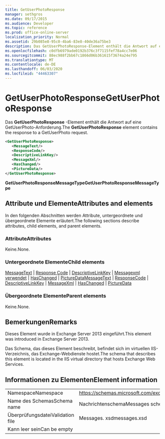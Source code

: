 ```yaml
---
title: GetUserPhotoResponse
manager: sethgros
ms.date: 09/17/2015
ms.audience: Developer
ms.topic: reference
ms.prod: office-online-server
localization_priority: Normal
ms.assetid: 29b085e8-95c0-4ba6-83e8-40de36a75be3
description: Das GetUserPhotoResponse-Element enthält die Antwort auf eine GetUserPhoto-Anforderung.
ms.openlocfilehash: c0dfb6979ade0192b376c3f7115fef78a4cc7e06
ms.sourcegitcommit: 88ec988f2bb67c1866d06b361615f3674a24e795
ms.translationtype: MT
ms.contentlocale: de-DE
ms.lasthandoff: 06/03/2020
ms.locfileid: "44463307"
---
```

# <a name="getuserphotoresponse"></a><span data-ttu-id="1d305-103">GetUserPhotoResponse</span><span class="sxs-lookup"><span data-stu-id="1d305-103">GetUserPhotoResponse</span></span>

<span data-ttu-id="1d305-104">Das **GetUserPhotoResponse** -Element enthält die Antwort auf eine GetUserPhoto-Anforderung.</span><span class="sxs-lookup"><span data-stu-id="1d305-104">The **GetUserPhotoResponse** element contains the response to a GetUserPhoto request.</span></span> 
  
```XML
<GetUserPhotoResponse>
   <MessageText/>
   <ResponseCode/>
   <DescriptiveLinkKey/>
   <MessageXml/>
   <HasChanged/>
   <PictureData/>
</GetUserPhotoResponse>
```

 <span data-ttu-id="1d305-105">**GetUserPhotoResponseMessageType**</span><span class="sxs-lookup"><span data-stu-id="1d305-105">**GetUserPhotoResponseMessageType**</span></span>
## <a name="attributes-and-elements"></a><span data-ttu-id="1d305-106">Attribute und Elemente</span><span class="sxs-lookup"><span data-stu-id="1d305-106">Attributes and elements</span></span>

<span data-ttu-id="1d305-107">In den folgenden Abschnitten werden Attribute, untergeordnete und übergeordnete Elemente erläutert.</span><span class="sxs-lookup"><span data-stu-id="1d305-107">The following sections describe attributes, child elements, and parent elements.</span></span>
  
### <a name="attributes"></a><span data-ttu-id="1d305-108">Attribute</span><span class="sxs-lookup"><span data-stu-id="1d305-108">Attributes</span></span>

<span data-ttu-id="1d305-109">Keine.</span><span class="sxs-lookup"><span data-stu-id="1d305-109">None.</span></span>
  
### <a name="child-elements"></a><span data-ttu-id="1d305-110">Untergeordnete Elemente</span><span class="sxs-lookup"><span data-stu-id="1d305-110">Child elements</span></span>

<span data-ttu-id="1d305-111">[MessageText](messagetext.md)  |  [Response Code](responsecode.md)  |  [DescriptiveLinkKey](descriptivelinkkey.md)  |  [Messagexml verwendet](messagexml.md)  |  [HasChanged](haschanged.md)  |  [PictureData](picturedata.md)</span><span class="sxs-lookup"><span data-stu-id="1d305-111">[MessageText](messagetext.md) | [ResponseCode](responsecode.md) | [DescriptiveLinkKey](descriptivelinkkey.md) | [MessageXml](messagexml.md) | [HasChanged](haschanged.md) | [PictureData](picturedata.md)</span></span>
  
### <a name="parent-elements"></a><span data-ttu-id="1d305-112">Übergeordnete Elemente</span><span class="sxs-lookup"><span data-stu-id="1d305-112">Parent elements</span></span>

<span data-ttu-id="1d305-113">Keine.</span><span class="sxs-lookup"><span data-stu-id="1d305-113">None.</span></span>
  
## <a name="remarks"></a><span data-ttu-id="1d305-114">Bemerkungen</span><span class="sxs-lookup"><span data-stu-id="1d305-114">Remarks</span></span>

<span data-ttu-id="1d305-115">Dieses Element wurde in Exchange Server 2013 eingeführt.</span><span class="sxs-lookup"><span data-stu-id="1d305-115">This element was introduced in Exchange Server 2013.</span></span>
  
<span data-ttu-id="1d305-116">Das Schema, das dieses Element beschreibt, befindet sich im virtuellen IIS-Verzeichnis, das Exchange-Webdienste hostet.</span><span class="sxs-lookup"><span data-stu-id="1d305-116">The schema that describes this element is located in the IIS virtual directory that hosts Exchange Web Services.</span></span>
  
## <a name="element-information"></a><span data-ttu-id="1d305-117">Informationen zu Elementen</span><span class="sxs-lookup"><span data-stu-id="1d305-117">Element information</span></span>

|||
|:-----|:-----|
|<span data-ttu-id="1d305-118">Namespace</span><span class="sxs-lookup"><span data-stu-id="1d305-118">Namespace</span></span>  <br/> |https://schemas.microsoft.com/exchange/services/2006/messages  <br/> |
|<span data-ttu-id="1d305-119">Name des Schemas</span><span class="sxs-lookup"><span data-stu-id="1d305-119">Schema name</span></span>  <br/> |<span data-ttu-id="1d305-120">Nachrichtenschema</span><span class="sxs-lookup"><span data-stu-id="1d305-120">Messages schema</span></span>  <br/> |
|<span data-ttu-id="1d305-121">Überprüfungsdatei</span><span class="sxs-lookup"><span data-stu-id="1d305-121">Validation file</span></span>  <br/> |<span data-ttu-id="1d305-122">Messages. xsd</span><span class="sxs-lookup"><span data-stu-id="1d305-122">messages.xsd</span></span>  <br/> |
|<span data-ttu-id="1d305-123">Kann leer sein</span><span class="sxs-lookup"><span data-stu-id="1d305-123">Can be empty</span></span>  <br/> ||
   

